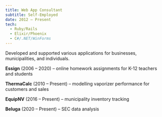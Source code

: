 ```yaml
---
title: Web App Consultant
subtitle: Self-Employed
date: 2012 – Present
tech:
  - Ruby/Rails
  - Elixir/Phoenix
  - C#/.NET/WinForms
---
```


Developed and supported various applications for businesses, municipalities, and individuals.

**Essign** (2006 – 2020) – online homework assignments for K-12 teachers and students

**ThermaCalc** (2010 – Present) – modelling vaporizer performance for customers and sales

**EquipNV** (2016 – Present) – municipality inventory tracking

**Beluga** (2020 – Present) – SEC data analysis
